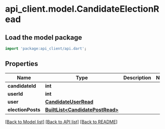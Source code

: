 # api_client.model.CandidateElectionRead

## Load the model package
```dart
import 'package:api_client/api.dart';
```

## Properties
Name | Type | Description | Notes
------------ | ------------- | ------------- | -------------
**candidateId** | **int** |  | 
**userId** | **int** |  | 
**user** | [**CandidateUserRead**](CandidateUserRead.md) |  | 
**electionPosts** | [**BuiltList&lt;CandidatePostRead&gt;**](CandidatePostRead.md) |  | 

[[Back to Model list]](../README.md#documentation-for-models) [[Back to API list]](../README.md#documentation-for-api-endpoints) [[Back to README]](../README.md)


